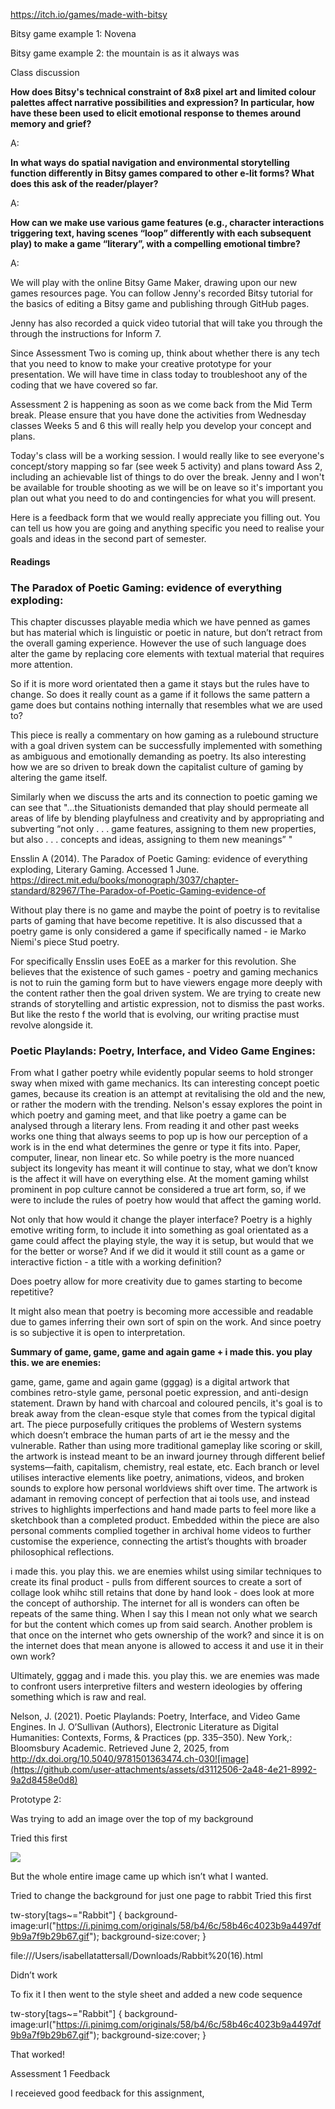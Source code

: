 

https://itch.io/games/made-with-bitsy


Bitsy game example 1: Novena




Bitsy game example 2: the mountain is as it always was



Class discussion

**How does Bitsy's technical constraint of 8x8 pixel art and limited colour palettes affect narrative possibilities and expression? In particular, how have these been used to elicit emotional response to themes around memory and grief?**

A: 


**In what ways do spatial navigation and environmental storytelling function differently in Bitsy games compared to other e-lit forms? What does this ask of the reader/player?**

A: 

**How can we make use various game features (e.g., character interactions triggering text, having scenes “loop” differently with each subsequent play) to make a game “literary”, with a compelling emotional timbre?**

A: 


We will play with the online Bitsy Game Maker, drawing upon our new games resources page. You can follow Jenny's recorded Bitsy tutorial for the basics of editing a Bitsy game and publishing through GitHub pages.

Jenny has also recorded a quick video tutorial that will take you through the through the instructions for Inform 7.

Since Assessment Two is coming up, think about whether there is any tech that you need to know to make your creative prototype for your presentation. We will have time in class today to troubleshoot any of the coding that we have covered so far.

Assessment 2 is happening as soon as we come back from the Mid Term break. Please ensure that you have done the activities from Wednesday classes Weeks 5 and 6 this will really help you develop your concept and plans.

Today's class will be a working session. I would really like to see everyone's concept/story mapping so far (see week 5 activity) and plans toward Ass 2, including an achievable list of things to do over the break. Jenny and I won't be available for trouble shooting as we will be on leave so it's important you plan out what you need to do and contingencies for what you will present.

Here is a feedback form that we would really appreciate you filling out. You can tell us how you are going and anything specific you need to realise your goals and ideas in the second part of semester.

#### Readings

### **The Paradox of Poetic Gaming: evidence of everything exploding:** 

This chapter discusses playable media which we have penned as games but has material which is linguistic or poetic in nature, but don’t retract from the overall gaming experience. However the use of such language does alter the game by replacing core elements  with textual material that requires more attention. 

So if it is more word orientated then a game it stays but the rules have to change. So does it really count as a game if it follows the same pattern a game does but contains nothing internally that resembles what we are used to?

This piece is really a commentary on how gaming as a rulebound structure with a goal driven system can be successfully implemented with something as ambiguous and emotionally demanding as poetry. Its also interesting how we are so driven to break down the capitalist culture of gaming by altering the game itself.

Similarly when we discuss the arts and its connection to poetic gaming we can see that
"…the Situationists demanded that play should permeate all areas of life by blending playfulness and creativity and by appropriating and subverting “not only . . . game features, assigning to them new properties, but also . . . concepts and ideas, assigning to them new meanings” "

Ensslin A (2014). The Paradox of Poetic Gaming: evidence of everything exploding, Literary Gaming. Accessed 1 June. https://direct.mit.edu/books/monograph/3037/chapter-standard/82967/The-Paradox-of-Poetic-Gaming-evidence-of

Without play there is no game and maybe the point of poetry is to revitalise parts of gaming that have become repetitive. It is also discussed that a poetry game is only considered a game if specifically named - ie Marko Niemi's piece Stud poetry. 

For specifically Ensslin uses EoEE as a marker for this revolution. She believes that the existence of such games - poetry and gaming mechanics is not to ruin the gaming form but to have viewers engage more deeply with the content rather then the goal driven system. We are trying to create new strands of storytelling and artistic expression, not to dismiss the past works. But like the resto f the world that is evolving, our writing practise must revolve alongside it.

### **Poetic Playlands: Poetry, Interface, and Video Game Engines:**

From what I gather poetry while evidently popular seems to hold stronger sway when mixed with game mechanics. Its can interesting concept poetic games, because its creation is an attempt at revitalising the old and the new, or rather the modern with the trending. Nelson's essay explores the point in which poetry and gaming meet, and that like poetry a game can be analysed through a literary lens. From reading it and other past weeks works one thing that always seems to pop up is how our perception of a work is in the end what determines the genre or type it fits into. Paper, computer, linear, non linear etc. So while poetry is the more nuanced subject its longevity has meant it will continue to stay, what we don’t know is the affect it will have on everything else. At the moment gaming whilst prominent in pop culture cannot be considered a true art form, so, if we were to include the rules of poetry how would that affect the gaming world.

Not only that how would it change the player interface? Poetry is a highly emotive writing form, to include it into something as goal orientated as a game could affect the playing style, the way it is setup, but would that we for the better or worse? And if we did it would it still count as a game or interactive fiction - a title with a working definition?


Does poetry allow for more creativity due to games starting to become repetitive? 

It might also mean that poetry is becoming more accessible and readable due to games inferring their own sort of spin on the work. And since poetry is so subjective it is open to interpretation.

**Summary of game, game, game and again game + i made this. you play this. we are enemies:** 

game, game, game and again game (gggag) is a digital artwork that combines retro-style game, personal poetic expression, and anti-design statement. Drawn by hand with charcoal and coloured pencils, it's goal is to break away from the clean-esque style that comes from the typical  digital art. The piece purposefully critiques the problems of Western systems which doesn’t embrace the human parts of art ie the messy and the vulnerable.
Rather than using more traditional gameplay like scoring or skill, the artwork is instead meant to be an inward journey through different belief systems—faith, capitalism, chemistry, real estate, etc. Each branch or level utilises interactive elements like poetry, animations, videos, and broken sounds to explore how personal worldviews shift over time.
The artwork is adamant in removing concept of perfection that ai tools use, and instead strives to highlights imperfections and hand made parts to feel more like a sketchbook than a completed product. Embedded within the piece are also personal comments complied together  in archival home videos to further customise the experience, connecting the artist’s thoughts with broader philosophical reflections.

i made this. you play this. we are enemies whilst using similar techniques to create its final product - pulls from different sources to create a sort of collage look whihc still retains that done by hand look - does look at more the concept of authorship. The internet for all is wonders can often be repeats of the same thing. When I say this I mean not only what we search for but the content which comes up from said search. Another problem is that once on the internet who gets ownership of the work? and since it is on the internet does that mean anyone is allowed to access it and use it in their own work?

Ultimately, gggag and i made this. you play this. we are enemies was made to confront users interpretive filters and western ideologies by offering something which is raw and real. 

Nelson, J. (2021). Poetic Playlands: Poetry, Interface, and Video Game Engines. In J. O’Sullivan (Authors), Electronic Literature as Digital Humanities: Contexts, Forms, & Practices (pp. 335–350). New York,: Bloomsbury Academic. Retrieved June 2, 2025, from http://dx.doi.org/10.5040/9781501363474.ch-030![image](https://github.com/user-attachments/assets/d3112506-2a48-4e21-8992-9a2d8458e0d8)


Prototype 2: 


Was trying to add an image over the top of my background 

Tried this first 

<img src= "https://img.freepik.com/premium-vector/cute-vector-illustration-bunny-children-book_925324-13443.jpg?semt=ais_hybrid&w=740">

But the whole entire image came up which isn’t what I wanted.


Tried to change the background for just one page to rabbit 
Tried this first

tw-story[tags~="Rabbit"] {
 background-image:url("https://i.pinimg.com/originals/58/b4/6c/58b46c4023b9a4497df9b9a7f9b29b67.gif");
 background-size:cover;
}

file:///Users/isabellatattersall/Downloads/Rabbit%20(16).html 

Didn’t work

To fix it I then went to the style sheet and added a new code sequence 

tw-story[tags~="Rabbit"] {
 background-image:url("https://i.pinimg.com/originals/58/b4/6c/58b46c4023b9a4497df9b9a7f9b29b67.gif");
 background-size:cover;
}

That worked!


Assessment 1 Feedback 

I receieved good feedback for this assignment, 
